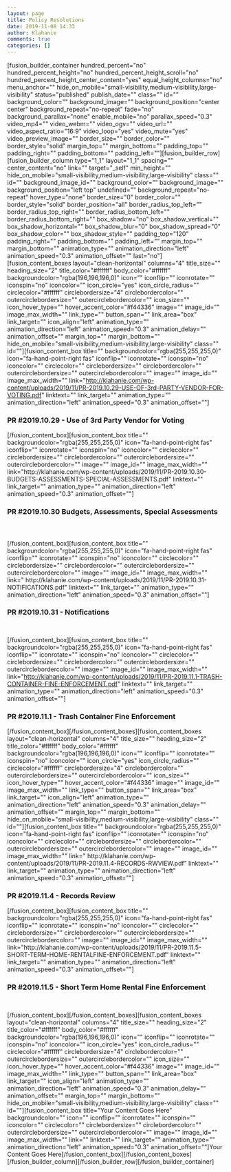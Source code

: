 ```yaml
---
layout: page
title: Policy Resolutions
date: 2019-11-08 14:33
author: Klahanie
comments: true
categories: []
---
```

[fusion_builder_container hundred_percent="no" hundred_percent_height="no" hundred_percent_height_scroll="no" hundred_percent_height_center_content="yes" equal_height_columns="no" menu_anchor="" hide_on_mobile="small-visibility,medium-visibility,large-visibility" status="published" publish_date="" class="" id="" background_color="" background_image="" background_position="center center" background_repeat="no-repeat" fade="no" background_parallax="none" enable_mobile="no" parallax_speed="0.3" video_mp4="" video_webm="" video_ogv="" video_url="" video_aspect_ratio="16:9" video_loop="yes" video_mute="yes" video_preview_image="" border_size="" border_color="" border_style="solid" margin_top="" margin_bottom="" padding_top="" padding_right="" padding_bottom="" padding_left=""][fusion_builder_row][fusion_builder_column type="1_1" layout="1_1" spacing="" center_content="no" link="" target="_self" min_height="" hide_on_mobile="small-visibility,medium-visibility,large-visibility" class="" id="" background_image_id="" background_color="" background_image="" background_position="left top" undefined="" background_repeat="no-repeat" hover_type="none" border_size="0" border_color="" border_style="solid" border_position="all" border_radius_top_left="" border_radius_top_right="" border_radius_bottom_left="" border_radius_bottom_right="" box_shadow="no" box_shadow_vertical="" box_shadow_horizontal="" box_shadow_blur="0" box_shadow_spread="0" box_shadow_color="" box_shadow_style="" padding_top="120" padding_right="" padding_bottom="" padding_left="" margin_top="" margin_bottom="" animation_type="" animation_direction="left" animation_speed="0.3" animation_offset="" last="no"][fusion_content_boxes layout="clean-horizontal" columns="4" title_size="" heading_size="2" title_color="#ffffff" body_color="#ffffff" backgroundcolor="rgba(196,196,196,0)" icon="" iconflip="" iconrotate="" iconspin="no" iconcolor="" icon_circle="yes" icon_circle_radius="" circlecolor="#ffffff" circlebordersize="4" circlebordercolor="" outercirclebordersize="" outercirclebordercolor="" icon_size="" icon_hover_type="" hover_accent_color="#f44336" image="" image_id="" image_max_width="" link_type="" button_span="" link_area="box" link_target="" icon_align="left" animation_type="" animation_direction="left" animation_speed="0.3" animation_delay="" animation_offset="" margin_top="" margin_bottom="" hide_on_mobile="small-visibility,medium-visibility,large-visibility" class="" id=""][fusion_content_box title="" backgroundcolor="rgba(255,255,255,0)" icon="fa-hand-point-right fas" iconflip="" iconrotate="" iconspin="no" iconcolor="" circlecolor="" circlebordersize="" circlebordercolor="" outercirclebordersize="" outercirclebordercolor="" image="" image_id="" image_max_width="" link="http://klahanie.com/wp-content/uploads/2019/11/PR-2019.10.29-USE-OF-3rd-PARTY-VENDOR-FOR-VOTING.pdf" linktext="" link_target="" animation_type="" animation_direction="left" animation_speed="0.3" animation_offset=""]
<h3>PR #2019.10.29 - Use of 3rd Party Vendor for Voting</h3>
[/fusion_content_box][fusion_content_box title="" backgroundcolor="rgba(255,255,255,0)" icon="fa-hand-point-right fas" iconflip="" iconrotate="" iconspin="no" iconcolor="" circlecolor="" circlebordersize="" circlebordercolor="" outercirclebordersize="" outercirclebordercolor="" image="" image_id="" image_max_width="" link="http://klahanie.com/wp-content/uploads/2019/11/PR-2019.10.30-BUDGETS-ASSESSMENTS-SPECIAL-ASSESSMENTS.pdf" linktext="" link_target="" animation_type="" animation_direction="left" animation_speed="0.3" animation_offset=""]
<h3>PR #2019.10.30 Budgets, Assessments, Special Assessments</h3>
<h3><span style="color: #2c231d; font-family: Railway , Arial, sans-serif; font-size: small;"><span style="color: #594a41; font-family: Railway , Arial, sans-serif; font-size: small;"><span style="font-size: small;"> </span></span></span></h3>
[/fusion_content_box][fusion_content_box title="" backgroundcolor="rgba(255,255,255,0)" icon="fa-hand-point-right fas" iconflip="" iconrotate="" iconspin="no" iconcolor="" circlecolor="" circlebordersize="" circlebordercolor="" outercirclebordersize="" outercirclebordercolor="" image="" image_id="" image_max_width="" link=" http://klahanie.com/wp-content/uploads/2019/11/PR-2019.10.31-NOTIFICATIONS.pdf" linktext="" link_target="" animation_type="" animation_direction="left" animation_speed="0.3" animation_offset=""]
<h3>PR #2019.10.31 - Notifications</h3>
<span style="color: #2c231d; font-family: Railway , Arial, sans-serif; font-size: small;"><span style="color: #594a41; font-family: Railway , Arial, sans-serif; font-size: small;"><span style="font-size: small;"> </span></span></span>

[/fusion_content_box][fusion_content_box title="" backgroundcolor="rgba(255,255,255,0)" icon="fa-hand-point-right fas" iconflip="" iconrotate="" iconspin="no" iconcolor="" circlecolor="" circlebordersize="" circlebordercolor="" outercirclebordersize="" outercirclebordercolor="" image="" image_id="" image_max_width="" link="http://klahanie.com/wp-content/uploads/2019/11/PR-2019.11.1-TRASH-CONTAINER-FINE-ENFORCEMENT.pdf" linktext="" link_target="" animation_type="" animation_direction="left" animation_speed="0.3" animation_offset=""]
<h3>PR #2019.11.1 - Trash Container Fine Enforcement</h3>
[/fusion_content_box][/fusion_content_boxes][fusion_content_boxes layout="clean-horizontal" columns="4" title_size="" heading_size="2" title_color="#ffffff" body_color="#ffffff" backgroundcolor="rgba(196,196,196,0)" icon="" iconflip="" iconrotate="" iconspin="no" iconcolor="" icon_circle="yes" icon_circle_radius="" circlecolor="#ffffff" circlebordersize="4" circlebordercolor="" outercirclebordersize="" outercirclebordercolor="" icon_size="" icon_hover_type="" hover_accent_color="#f44336" image="" image_id="" image_max_width="" link_type="" button_span="" link_area="box" link_target="" icon_align="left" animation_type="" animation_direction="left" animation_speed="0.3" animation_delay="" animation_offset="" margin_top="" margin_bottom="" hide_on_mobile="small-visibility,medium-visibility,large-visibility" class="" id=""][fusion_content_box title="" backgroundcolor="rgba(255,255,255,0)" icon="fa-hand-point-right fas" iconflip="" iconrotate="" iconspin="no" iconcolor="" circlecolor="" circlebordersize="" circlebordercolor="" outercirclebordersize="" outercirclebordercolor="" image="" image_id="" image_max_width="" link=" http://klahanie.com/wp-content/uploads/2019/11/PR-2019.11.4-RECORDS-RWVIEW.pdf" linktext="" link_target="" animation_type="" animation_direction="left" animation_speed="0.3" animation_offset=""]
<h3>PR #2019.11.4 - Records Review</h3>
[/fusion_content_box][fusion_content_box title="" backgroundcolor="rgba(255,255,255,0)" icon="fa-hand-point-right fas" iconflip="" iconrotate="" iconspin="no" iconcolor="" circlecolor="" circlebordersize="" circlebordercolor="" outercirclebordersize="" outercirclebordercolor="" image="" image_id="" image_max_width="" link="http://klahanie.com/wp-content/uploads/2019/11/PR-2019.11.5-SHORT-TERM-HOME-RENTALFINE-ENFORCEMENT.pdf" linktext="" link_target="" animation_type="" animation_direction="left" animation_speed="0.3" animation_offset=""]
<h3>PR #2019.11.5 - Short Term Home Rental Fine Enforcement</h3>
<span style="color: #2c231d; font-family: Railway , Arial, sans-serif; font-size: small;"><span style="color: #594a41; font-family: Railway , Arial, sans-serif; font-size: small;"><span style="font-size: small;"> </span></span></span>

[/fusion_content_box][/fusion_content_boxes][fusion_content_boxes layout="clean-horizontal" columns="4" title_size="" heading_size="2" title_color="#ffffff" body_color="#ffffff" backgroundcolor="rgba(196,196,196,0)" icon="" iconflip="" iconrotate="" iconspin="no" iconcolor="" icon_circle="yes" icon_circle_radius="" circlecolor="#ffffff" circlebordersize="4" circlebordercolor="" outercirclebordersize="" outercirclebordercolor="" icon_size="" icon_hover_type="" hover_accent_color="#f44336" image="" image_id="" image_max_width="" link_type="" button_span="" link_area="box" link_target="" icon_align="left" animation_type="" animation_direction="left" animation_speed="0.3" animation_delay="" animation_offset="" margin_top="" margin_bottom="" hide_on_mobile="small-visibility,medium-visibility,large-visibility" class="" id=""][fusion_content_box title="Your Content Goes Here" backgroundcolor="" icon="" iconflip="" iconrotate="" iconspin="" iconcolor="" circlecolor="" circlebordersize="" circlebordercolor="" outercirclebordersize="" outercirclebordercolor="" image="" image_id="" image_max_width="" link="" linktext="" link_target="" animation_type="" animation_direction="left" animation_speed="0.3" animation_offset=""]Your Content Goes Here[/fusion_content_box][/fusion_content_boxes][/fusion_builder_column][/fusion_builder_row][/fusion_builder_container]
